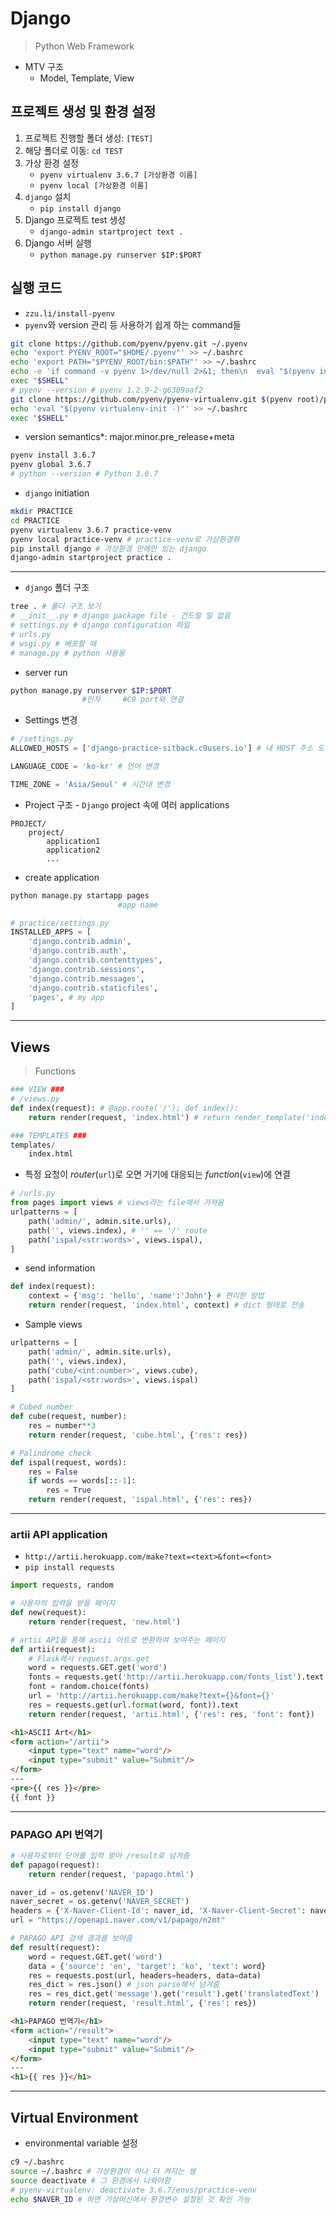 # Django

> Python Web Framework

* MTV 구조
  * Model, Template, View

## 프로젝트 생성 및 환경 설정

1. 프로젝트 진행할 폴더 생성: `[TEST]`
2. 해당 폴더로 이동: `cd TEST`
3. 가상 환경 설정
   * `pyenv virtualenv 3.6.7 [가상환경 이름]`
   * `pyenv local [가상환경 이름]`
4. `django` 설치
   * `pip install django`
5. Django 프로젝트 test 생성
   * `django-admin startproject text .`
6. Django 서버 실행
   * `python manage.py runserver $IP:$PORT`

## 실행 코드

* `zzu.li/install-pyenv`
* `pyenv`와 version 관리 등 사용하기 쉽게 하는 command들

```bash
git clone https://github.com/pyenv/pyenv.git ~/.pyenv
echo 'export PYENV_ROOT="$HOME/.pyenv"' >> ~/.bashrc
echo 'export PATH="$PYENV_ROOT/bin:$PATH"' >> ~/.bashrc
echo -e 'if command -v pyenv 1>/dev/null 2>&1; then\n  eval "$(pyenv init -)"\nfi' >> ~/.bashrc
exec "$SHELL"
# pyenv --version # pyenv 1.2.9-2-g6309aaf2
git clone https://github.com/pyenv/pyenv-virtualenv.git $(pyenv root)/plugins/pyenv-virtualenv
echo 'eval "$(pyenv virtualenv-init -)"' >> ~/.bashrc
exec "$SHELL"
```

* version semantics*: major.minor.pre_release+meta

```bash
pyenv install 3.6.7
pyenv global 3.6.7
# python --version # Python 3.6.7
```

* `django` initiation

```bash
mkdir PRACTICE
cd PRACTICE
pyenv virtualenv 3.6.7 practice-venv
pyenv local practice-venv # practice-venv로 가상환경화
pip install django # 가상환경 안에만 있는 django
django-admin startproject practice .
```

---

* `django` 폴더 구조

```bash
tree . # 폴더 구조 보기
# __init__.py # django package file - 건드릴 일 없음
# settings.py # django configuration 파일
# urls.py
# wsgi.py # 배포할 때
# manage.py # python 사용용
```

* server run

```bash
python manage.py runserver $IP:$PORT
				#인자		#C9 port와 연결
```

* Settings 변경

```python
# /settings.py
ALLOWED_HOSTS = ['django-practice-sitback.c9users.io'] # 내 HOST 주소 도메인 허용

LANGUAGE_CODE = 'ko-kr' # 언어 변경

TIME_ZONE = 'Asia/Seoul' # 시간대 변경
```

* Project 구조 - `Django` project 속에 여러 applications 

```
PROJECT/
	project/
		application1
		application2
		...
```

* create application

```python
python manage.py startapp pages
						#app name

# practice/settings.py
INSTALLED_APPS = [
    'django.contrib.admin',
    'django.contrib.auth',
    'django.contrib.contenttypes',
    'django.contrib.sessions',
    'django.contrib.messages',
    'django.contrib.staticfiles',
    'pages', # my app
]
```

---

## Views

> Functions

```python
### VIEW ###
# /views.py
def index(request): # @app.route('/'); def index():
    return render(request, 'index.html') # return render_template('index.html')
```

```python
### TEMPLATES ###
templates/
	index.html
```

* 특정 요청이 *router*(`url`)로 오면 거기에 대응되는 *function*(`view`)에 연결

```python
# /urls.py
from pages import views # views라는 file에서 가져옴
urlpatterns = [
    path('admin/', admin.site.urls),
    path('', views.index), # '' == '/' route
    path('ispal/<str:words>', views.ispal),
]
```

* send information

```python
def index(request):
    context = {'msg': 'hello', 'name':'John'} # 편리한 방법
    return render(request, 'index.html', context) # dict 형태로 전송
```

* Sample views

```python
urlpatterns = [
    path('admin/', admin.site.urls),
    path('', views.index),
    path('cube/<int:number>', views.cube),
    path('ispal/<str:words>', views.ispal)
]

# Cubed number
def cube(request, number):
    res = number**3
    return render(request, 'cube.html', {'res': res})

# Palindrome check
def ispal(request, words):
    res = False
    if words == words[::-1]:
        res = True
    return render(request, 'ispal.html', {'res': res})
```

---

### artii API application

* `http://artii.herokuapp.com/make?text=<text>&font=<font>`
* `pip install requests`

```python
import requests, random

# 사용자의 입력을 받을 페이지
def new(request):
    return render(request, 'new.html')

# artii API를 통해 ascii 아트로 변환하여 보여주는 페이지
def artii(request):
    # Flask에서 request.args.get
    word = requests.GET.get('word')
    fonts = requests.get('http://artii.herokuapp.com/fonts_list').text.split("\n")
    font = random.choice(fonts)
    url = 'http://artii.herokuapp.com/make?text={}&font={}'
    res = requests.get(url.format(word, font)).text
    return render(request, 'artii.html', {'res': res, 'font': font})
```

```html
<h1>ASCII Art</h1>
<form action="/artii">
    <input type="text" name="word"/>
    <input type="submit" value="Submit"/>
</form>
---
<pre>{{ res }}</pre>
{{ font }}
```

---

### PAPAGO API 번역기

```python
# 사용자로부터 단어를 입력 받아 /result로 넘겨줌
def papago(request):
    return render(request, 'papago.html')

naver_id = os.getenv('NAVER_ID')
naver_secret = os.getenv('NAVER_SECRET')
headers = {'X-Naver-Client-Id': naver_id, 'X-Naver-Client-Secret': naver_secret}
url = "https://openapi.naver.com/v1/papago/n2mt"

# PAPAGO API 검색 결과를 보여줌
def result(request):
    word = request.GET.get('word')
    data = {'source': 'en', 'target': 'ko', 'text': word}
    res = requests.post(url, headers=headers, data=data)
    res_dict = res.json() # json parse해서 넘겨줌
    res = res_dict.get('message').get('result').get('translatedText')
    return render(request, 'result.html', {'res': res})
```

```html
<h1>PAPAGO 번역기</h1>
<form action="/result">
    <input type="text" name="word"/>
    <input type="submit" value="Submit"/>
</form>
---
<h1>{{ res }}</h1>
```

---

## Virtual Environment

* environmental variable 설정

```bash
c9 ~/.bashrc
source ~/.bashrc # 가상환경이 하나 더 켜지는 셈
source deactivate # 그 환경에서 나와야함
# pyenv-virtualenv: deactivate 3.6.7/envs/practice-venv
echo $NAVER_ID # 하면 가상머신에서 환경변수 설정된 것 확인 가능
```

